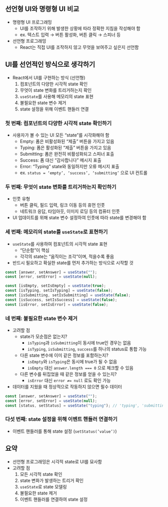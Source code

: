 ## 선언형 UI와 명령형 UI 비교

- 명령형 UI 프로그래밍
  - UI를 조작하기 위해 발생한 상황에 따라 정확한 지침을 작성해야 함
  - ex. 텍스트 입력 → 버튼 활성화, 버튼 클릭 → 스피너 등
- 선언형 프로그래밍
  - React는 직접 UI를 조작하지 않고 무엇을 보여주고 싶은지 선언함

## UI를 선언적인 방식으로 생각하기

- React에서 UI를 구현하는 방식 (선언형)
  1. 컴포넌트의 다양한 시각적 state 확인
  2. 무엇이 state 변화를 트리거하는지 확인
  3. `useState`를 사용해 메모리의 state 표현
  4. 불필요한 state 변수 제거
  5. state 설정을 위해 이벤트 핸들러 연결

### 첫 번째: 컴포넌트의 다양한 시각적 state 확인하기

- 사용자가 볼 수 있는 UI 모든 “state”를 시각화해야 함
  - Empty: 폼은 비활성화된 “제출” 버튼을 가지고 있음
  - Typing: 폼은 활성화된 “제출” 버튼을 가지고 있음
  - Submitting: 폼은 완전히 비활성화되고 스피너 표출
  - Success: 폼 대신 “감사합니다” 메시지 표출
  - Error: “Typing” state와 동일하지만 오류 메시지 표출
  - ex. `status = ‘empty’, ‘success’, ‘submitting’` 으로 UI 컨트롤

### 두 번째: 무엇이 state 변화를 트리거하는지 확인하기

- 인풋 유형
  - 버튼 클릭, 필드 입력, 링크 이동 등의 휴먼 인풋
  - 네트워크 응답, 타임아웃, 이미지 로딩 등의 컴퓨터 인풋
- UI 업데이트를 위해 state 변수 설정하여 인풋에 따라 state를 변경해야 함

### 세 번째: 메모리의 state를 `useState`로 표현하기

- `useState`를 사용하여 컴포넌트의 시각적 state 표현
  - “단순함”이 핵심
  - 각각의 state는 “움직이는 조각”이며, 적을수록 좋음
- 반드시 필요하고 확실한 state를 먼저 추가하는 방식으로 시작할 것

```jsx
const [answer, setAnswer] = useState("");
const [error, setError] = useState(null);

const [isEmpty, setIsEmpty] = useState(true);
const [isTyping, setIsTyping] = useState(false);
const [isSubmitting, setIsSubmitting] = useState(false);
const [isSuccess, setIsSuccess] = useState(false);
const [isError, setIsError] = useState(false);
```

### 네 번째: 불필요한 state 변수 제거

- 고려할 점
  - state가 모순점은 없는지?
    - `isTyping`과 `isSubmitting`이 동시에 true인 경우는 없음
    - `isTyping`, `isSubmitting`, `success`를 하나의 status로 통합 가능
  - 다른 state 변수에 이미 같은 정보를 포함하는지?
    - `isEmpty`와 `isTyping`은 동시에 true가 될 수 없음
    - `isEmpty` 대신 `answer.length === 0` 으로 체크할 수 있음
  - 다른 변수를 뒤집었을 때 같은 정보를 얻을 수 있는지?
    - `isError` 대신 `error ≠= null` 로도 확인 가능
- 데이터를 지웠을 때 정상적으로 작동하지 않으면 필수 데이터

```jsx
const [answer, setAnswer] = useState("");
const [error, setError] = useState(null);
const [status, setStatus] = useState("typing"); // 'typing', 'submitting', or 'success'
```

### 다섯 번째: state 설정을 위해 이벤트 핸들러 연결하기

- 이벤트 핸들러를 통해 state 설정 (`setStatus(’value’)`)

## 요약

- 선언형 프로그래밍은 시각적 state로 UI를 묘사함
- 고려할 점
  1. 모든 시각적 state 확인
  2. state 변화가 발생하는 트리거 확인
  3. `useState`로 state 모델링
  4. 불필요한 state 제거
  5. 이벤트 핸들러를 연결하여 state 설정
